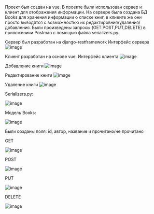 Проект был создан на vue. 
В проекте были использован сервер и клиент для отображения информации.
На сервере была создана БД Books для хранения информации о списке книг, в клиенте же они просто выводятся с возможностью их редактировния/удаления/добавления.
Были произведены запросы (GET.POST,PUT,DELETE) в приложениии Postman с помощью файла serializers.py.

Сервер был разработан на django-restframework
Интерфейс сервера
![image](https://github.com/user-attachments/assets/bdcbd115-cef7-4305-8854-7f5037c0861a)


Клиент разработан на основе vue.
Интерфейс клиента
![image](https://github.com/user-attachments/assets/f8fc262f-5f46-44f2-a95b-92598c776c19)

Добавление книги
![image](https://github.com/user-attachments/assets/6717e584-5a0c-40a4-962f-5c224779c9e8)

Редактирование книги
![image](https://github.com/user-attachments/assets/5659bc91-a9c7-401d-8f4c-25d7d64a39d7)

Удаление книги
![image](https://github.com/user-attachments/assets/d9527782-dee3-4c89-b00f-e4a0b3ddc7a8)


Serializers.py:

![image](https://github.com/user-attachments/assets/fca4258f-b227-40a5-a83d-297b1cd9beb0)


Модель Books:

![image](https://github.com/user-attachments/assets/ee9a4db2-d7bd-4682-931c-13fbcd7c8b67)

Были созданы поля: id, автор, название и прочитано/не прочитано

GET

![image](https://github.com/user-attachments/assets/fd44f59a-f233-45ef-b853-ea89785b8a91)

POST

![image](https://github.com/user-attachments/assets/c07aee98-0600-45c3-a0d5-8293fe7206d9)

PUT

![image](https://github.com/user-attachments/assets/648619c5-73ef-46ae-ba92-3bf52904d3e8)

DELETE

![image](https://github.com/user-attachments/assets/236a9238-8b01-499a-8ee3-e24d4370d005)






